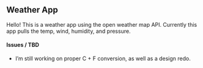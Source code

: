 ## Weather App

Hello! This is a weather app using the open weather map API.
Currently this app pulls the temp, wind, humidity, and pressure.

#### Issues / TBD
* I’m still working on proper C + F conversion, as well as a design redo.

